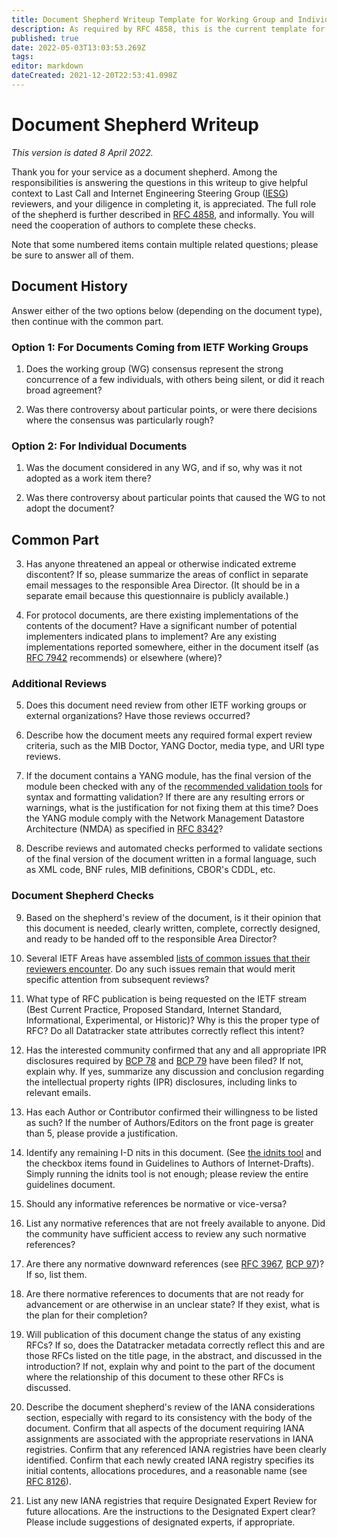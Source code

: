 ```yaml
---
title: Document Shepherd Writeup Template for Working Group and Individual Submissions
description: As required by RFC 4858, this is the current template for the Document Shepherd Write-Up. Changes are expected over time.
published: true
date: 2022-05-03T13:03:53.269Z
tags: 
editor: markdown
dateCreated: 2021-12-20T22:53:41.098Z
---
```


# Document Shepherd Writeup

*This version is dated 8 April 2022.*

Thank you for your service as a document shepherd. Among the responsibilities is answering the questions in this writeup to give helpful context to Last Call and Internet Engineering Steering Group ([IESG](https://www.ietf.org/about/groups/iesg/)) reviewers, and your diligence in completing it, is appreciated. The full role of the shepherd is further described in [RFC 4858](https://www.rfc-editor.org/rfc/rfc4858.html), and informally. You will need the cooperation of authors to complete these checks.

Note that some numbered items contain multiple related questions; please be sure to answer all of them.


## Document History

Answer either of the two options below (depending on the document type), then continue with the common part.

### Option 1: For Documents Coming from IETF Working Groups

1. Does the working group (WG) consensus represent the strong concurrence of a few individuals, with others being silent, or did it reach broad agreement?

2. Was there controversy about particular points, or were there decisions where the consensus was particularly rough?

### Option 2: For Individual Documents

1. Was the document considered in any WG, and if so, why was it not adopted as a work item there?
 
2. Was there controversy about particular points that caused the WG to not adopt the document?

## Common Part
 
3. Has anyone threatened an appeal or otherwise indicated extreme discontent? If so, please summarize the areas of conflict in separate email messages to the responsible Area Director. (It should be in a separate email because this questionnaire is publicly available.)

4. For protocol documents, are there existing implementations of the contents of the document? Have a significant number of potential implementers indicated plans to implement? Are any existing implementations reported somewhere, either in the document itself (as [RFC 7942](https://www.rfc-editor.org/rfc/rfc7942.html) recommends) or elsewhere (where)?

### Additional Reviews

5. Does this document need review from other IETF working groups or external organizations? Have those reviews occurred?

6. Describe how the document meets any required formal expert review criteria, such as the MIB Doctor, YANG Doctor, media type, and URI type reviews.

7. If the document contains a YANG module, has the final version of the module been checked with any of the [recommended validation tools](https://trac.ietf.org/trac/ops/wiki/yang-review-tools) for syntax and formatting validation? If there are any resulting errors or warnings, what is the justification for not fixing them at this time? Does the YANG module comply with the Network Management Datastore Architecture (NMDA) as specified in [RFC 8342](https://www.rfc-editor.org/rfc/rfc8342.html)?

8. Describe reviews and automated checks performed to validate sections of the
   final version of the document written in a formal language, such as XML code,
   BNF rules, MIB definitions, CBOR's CDDL, etc.

### Document Shepherd Checks

9. Based on the shepherd's review of the document, is it their opinion that this
   document is needed, clearly written, complete, correctly designed, and ready
   to be handed off to the responsible Area Director?

10. Several IETF Areas have assembled [lists of common issues that their
    reviewers encounter](https://trac.ietf.org/trac/iesg/wiki/ExpertTopics). Do
    any such issues remain that would merit specific attention from subsequent
    reviews?

11. What type of RFC publication is being requested on the IETF stream (Best
    Current Practice, Proposed Standard, Internet Standard, Informational,
    Experimental, or Historic)? Why is this the proper type of RFC? Do all
    Datatracker state attributes correctly reflect this intent?

12. Has the interested community confirmed that any and all appropriate IPR
    disclosures required by [BCP 78](https://www.rfc-editor.org/info/bcp78) and
    [BCP 79](https://www.rfc-editor.org/info/bcp79) have been filed? If not,
    explain why. If yes, summarize any discussion and conclusion regarding the
    intellectual property rights (IPR) disclosures, including links to relevant
    emails.

13. Has each Author or Contributor confirmed their willingness to be listed as
    such? If the number of Authors/Editors on the front page is greater than 5,
    please provide a justification.

14. Identify any remaining I-D nits in this document. (See [the idnits
    tool](http://www.ietf.org/tools/idnits/) and the checkbox items found in
    Guidelines to Authors of Internet-Drafts). Simply running the idnits tool is
    not enough; please review the entire guidelines document.

15. Should any informative references be normative or vice-versa?

16. List any normative references that are not freely available to anyone. Did
    the community have sufficient access to review any such normative
    references?

17. Are there any normative downward references (see [RFC
    3967](https://www.rfc-editor.org/rfc/rfc3967.html), [BCP
    97](https://www.rfc-editor.org/info/bcp97))? If so, list them.

18. Are there normative references to documents that are not ready for
    advancement or are otherwise in an unclear state? If they exist, what is the
    plan for their completion?

19. Will publication of this document change the status of any existing RFCs? If
    so, does the Datatracker metadata correctly reflect this and are those RFCs
    listed on the title page, in the abstract, and discussed in the
    introduction? If not, explain why and point to the part of the document
    where the relationship of this document to these other RFCs is discussed.

20. Describe the document shepherd's review of the IANA considerations section,
    especially with regard to its consistency with the body of the document.
    Confirm that all aspects of the document requiring IANA assignments are
    associated with the appropriate reservations in IANA registries. Confirm
    that any referenced IANA registries have been clearly identified. Confirm
    that each newly created IANA registry specifies its initial contents,
    allocations procedures, and a reasonable name (see [RFC
    8126](https://www.rfc-editor.org/rfc/rfc8126.html)).

21. List any new IANA registries that require Designated Expert Review for
    future allocations. Are the instructions to the Designated Expert clear?
    Please include suggestions of designated experts, if appropriate.
